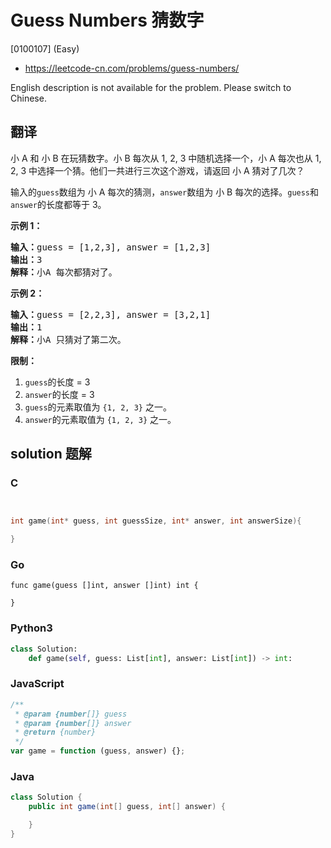 # Guess Numbers 猜数字

[0100107] (Easy)

- https://leetcode-cn.com/problems/guess-numbers/

English description is not available for the problem. Please switch to Chinese.

## 翻译

小 A 和 小 B 在玩猜数字。小 B 每次从 1, 2, 3 中随机选择一个，小 A 每次也从 1, 2, 3 中选择一个猜。他们一共进行三次这个游戏，请返回 小 A 猜对了几次？

输入的`guess`数组为 小 A 每次的猜测，`answer`数组为 小 B 每次的选择。`guess`和`answer`的长度都等于 3。

**示例 1：**

<pre><strong>输入：</strong>guess = [1,2,3], answer = [1,2,3]
<strong>输出：</strong>3
<strong>解释：</strong>小A 每次都猜对了。</pre>

**示例 2：**

<pre><strong>输入：</strong>guess = [2,2,3], answer = [3,2,1]
<strong>输出：</strong>1
<strong>解释：</strong>小A 只猜对了第二次。</pre>

**限制：**

1.  `guess`的长度 = 3
2.  `answer`的长度 = 3
3.  `guess`的元素取值为 `{1, 2, 3}` 之一。
4.  `answer`的元素取值为 `{1, 2, 3}` 之一。

## solution 题解

### C

```c


int game(int* guess, int guessSize, int* answer, int answerSize){

}


```

### Go

```golang
func game(guess []int, answer []int) int {

}
```

### Python3

```python
class Solution:
    def game(self, guess: List[int], answer: List[int]) -> int:
```

### JavaScript

```javascript
/**
 * @param {number[]} guess
 * @param {number[]} answer
 * @return {number}
 */
var game = function (guess, answer) {};
```

### Java

```java
class Solution {
    public int game(int[] guess, int[] answer) {

    }
}
```
